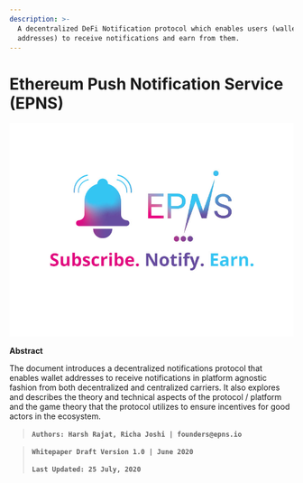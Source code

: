 ```yaml
---
description: >-
  A decentralized DeFi Notification protocol which enables users (wallet
  addresses) to receive notifications and earn from them.
---
```


# Ethereum Push Notification Service \(EPNS\)

![](.gitbook/assets/logofulltaglinesquarsmall.jpg)

**Abstract**

The document introduces a decentralized notifications protocol that enables wallet addresses to receive notifications in platform agnostic fashion from both decentralized and centralized carriers. It also explores and describes the theory and technical aspects of the protocol / platform and the game theory that the protocol utilizes to ensure incentives for good actors in the ecosystem.

> **`Authors: Harsh Rajat, Richa Joshi | founders@epns.io`**

> **`Whitepaper Draft Version 1.0 | June 2020`**
>
> **`Last Updated: 25 July, 2020`**

